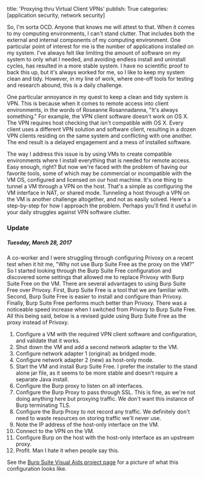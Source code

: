 title: 'Proxying thru Virtual Client VPNs'
publish: True
categories: [application security, network security]

So, I'm sorta OCD. Anyone that knows me will attest to that. When it comes to my computing environments, I can't stand clutter. That includes both the external and internal components of my computing environment. One particular point of interest for me is the number of applications installed on my system. I've always felt like limiting the amount of software on my system to only what I needed, and avoiding endless install and uninstall cycles, has resulted in a more stable system. I have no scientific proof to back this up, but it's always worked for me, so I like to keep my system clean and tidy. However, in my line of work, where one-off tools for testing and research abound, this is a daily challenge.

One particular annoyance in my quest to keep a clean and tidy system is VPN. This is because when it comes to remote access into client environments, in the words of Roseanne Rosannadanna, "It's always something." For example, the VPN client software doesn't work on OS X. The VPN requires host checking that isn't compatible with OS X. Every client uses a different VPN solution and software client, resulting in a dozen VPN clients residing on the same system and conflicting with one another. The end result is a delayed engagement and a mess of installed software.

The way I address this issue is by using VMs to create compatible environments where I install everything that is needed for remote access. Easy enough, right? But now we're faced with the problem of having our favorite tools, some of which may be commercial or incompatible with the VM OS, configured and licensed on our host machine. It's one thing to tunnel a VM through a VPN on the host. That's a simple as configuring the VM interface in NAT, or shared mode. Tunneling a host through a VPN on the VM is another challenge altogether, and not as easily solved. Here's a step-by-step for how I approach the problem. Perhaps you'll find it useful in your daily struggles against VPN software clutter.

### Update

##### Tuesday, March 28, 2017

A co-worker and I were struggling through configuring Privoxy on a recent test when it hit me, "Why not use Burp Suite Free as the proxy on the VM?" So I started looking through the Burp Suite Free configuration and discovered some settings that allowed me to replace Privoxy with Burp Suite Free on the VM. There are several advantages to using Burp Suite Free over Privoxy. First, Burp Suite Free is a tool that we are familiar with. Second, Burp Suite Free is easier to install and configure than Privoxy. Finally, Burp Suite Free performs much better than Privoxy. There was a noticeable speed increase when I switched from Privoxy to Burp Suite Free. All this being said, below is a revised guide using Burp Suite Free as the proxy instead of Privoxy.

1. Configure a VM with the required VPN client software and configuration, and validate that it works.
2. Shut down the VM and add a second network adapter to the VM.
3. Configure network adapter 1 (original) as bridged mode.
4. Configure network adapter 2 (new) as host-only mode.
5. Start the VM and install Burp Suite Free. I prefer the installer to the stand alone jar file, as it seems to be more stable and doesn't require a separate Java install.
6. Configure the Burp proxy to listen on all interfaces.
7. Configure the Burp Proxy to pass through SSL. This is fine, as we're not doing anything here but proxying traffic. We don't want this instance of Burp terminating TLS.
8. Configure the Burp Proxy to not record any traffic. We definitely don't need to waste resources on storing traffic we'll never use.
7. Note the IP address of the host-only interface on the VM.
8. Connect to the VPN on the VM.
9. Configure Burp on the host with the host-only interface as an upstream proxy.
10. Profit. Man I hate it when people say this.

See the [Burp Suite Visual Aids project page](/burp-visual-aids/) for a picture of what this configuration looks like.
